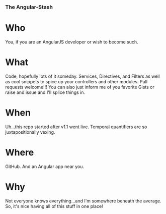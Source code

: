 ### The Angular-Stash

Who
===
You, if you are an AngularJS developer or wish to become such.

What
====
Code, hopefully lots of it someday.  Services, Directives, and Filters as well as cool snippets to spice up your controllers and other modules.  Pull requests welcome!!!  You can also just inform me of you favorite Gists or raise and issue and I'll splice things in.

When
====
Uh...this repo started after v1.1 went live.  Temporal quantifiers are so juxtapositionally vexing.

Where
=====
GitHub.  And an Angular app near you.

Why
===
Not everyone knows everything...and I'm somewhere beneath the average.  So, it's nice having all of this stuff in one place!

